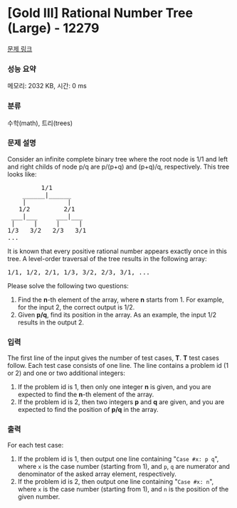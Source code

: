 # [Gold III] Rational Number Tree (Large) - 12279 

[문제 링크](https://www.acmicpc.net/problem/12279) 

### 성능 요약

메모리: 2032 KB, 시간: 0 ms

### 분류

수학(math), 트리(trees)

### 문제 설명

<p>Consider an infinite complete binary tree where the root node is 1/1 and left and right childs of node p/q are p/(p+q) and (p+q)/q, respectively. This tree looks like:</p>

<pre>         1/1
    ______|______
    |           |
   1/2         2/1
 ___|___     ___|___
 |     |     |     |
1/3   3/2   2/3   3/1
...
</pre>

<p>It is known that every positive rational number appears exactly once in this tree. A level-order traversal of the tree results in the following array:</p>

<pre>1/1, 1/2, 2/1, 1/3, 3/2, 2/3, 3/1, ...
</pre>

<p>Please solve the following two questions:</p>

<ol>
	<li>Find the <b>n</b>-th element of the array, where <b>n</b> starts from 1. For example, for the input 2, the correct output is 1/2.</li>
	<li>Given <b>p/q</b>, find its position in the array. As an example, the input 1/2 results in the output 2.</li>
</ol>

### 입력 

 <p>The first line of the input gives the number of test cases, <b>T</b>. <b>T</b> test cases follow. Each test case consists of one line. The line contains a problem id (1 or 2) and one or two additional integers:</p>

<ol>
	<li>If the problem id is 1, then only one integer <b>n</b> is given, and you are expected to find the <b>n</b>-th element of the array.</li>
	<li>If the problem id is 2, then two integers <b>p</b> and <b>q</b> are given, and you are expected to find the position of <b>p/q</b> in the array.</li>
</ol>

### 출력 

 <p>For each test case:</p>

<ol>
	<li>If the problem id is 1, then output one line containing "<code>Case #x: p q</code>", where <code>x</code> is the case number (starting from 1), and <code>p</code>, <code>q</code> are numerator and denominator of the asked array element, respectively.</li>
	<li>If the problem id is 2, then output one line containing "<code>Case #x: n</code>", where <code>x</code> is the case number (starting from 1), and <code>n</code> is the position of the given number.</li>
</ol>

